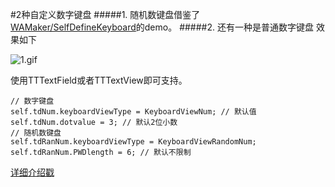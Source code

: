 #2种自定义数字键盘
#####1. 随机数键盘借鉴了[WAMaker/SelfDefineKeyboard](https://github.com/WAMaker/SelfDefineKeyboard)的demo。
#####2. 还有一种是普通数字键盘
效果如下

![1.gif](http://upload-images.jianshu.io/upload_images/810907-b705398a11431209.gif?imageMogr2/auto-orient/strip)

使用TTTextField或者TTTextView即可支持。

```objc
// 数字键盘
self.tdNum.keyboardViewType = KeyboardViewNum; // 默认值
self.tdNum.dotvalue = 3; // 默认2位小数
// 随机数键盘
self.tdRanNum.keyboardViewType = KeyboardViewRandomNum;
self.tdRanNum.PWDlength = 6; // 默认不限制
```

[详细介绍戳](http://www.jianshu.com/p/d911c644e4a1)